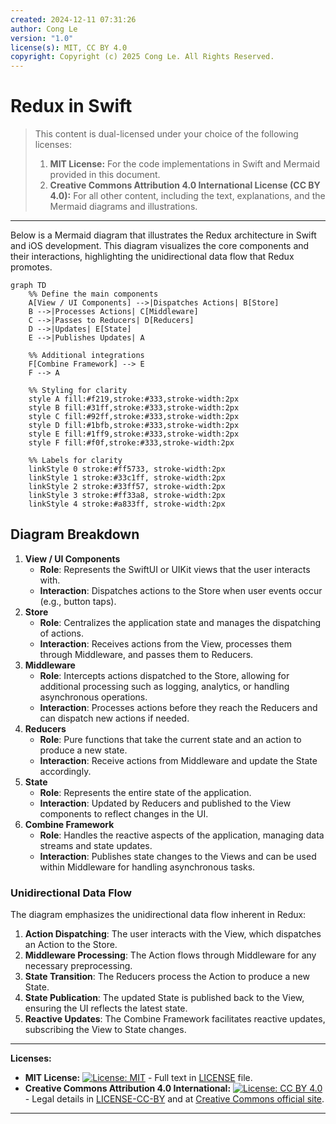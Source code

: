 ```yaml
---
created: 2024-12-11 07:31:26
author: Cong Le
version: "1.0"
license(s): MIT, CC BY 4.0
copyright: Copyright (c) 2025 Cong Le. All Rights Reserved.
---
```



# Redux in Swift

> This content is dual-licensed under your choice of the following licenses:
> 1.  **MIT License:** For the code implementations in Swift and Mermaid provided in this document.
> 2.  **Creative Commons Attribution 4.0 International License (CC BY 4.0):** For all other content, including the text, explanations, and the Mermaid diagrams and illustrations.

---


Below is a Mermaid diagram that illustrates the Redux architecture in Swift and iOS development. This diagram visualizes the core components and their interactions, highlighting the unidirectional data flow that Redux promotes.

```mermaid
graph TD
    %% Define the main components
    A[View / UI Components] -->|Dispatches Actions| B[Store]
    B -->|Processes Actions| C[Middleware]
    C -->|Passes to Reducers| D[Reducers]
    D -->|Updates| E[State]
    E -->|Publishes Updates| A

    %% Additional integrations
    F[Combine Framework] --> E
    F --> A

    %% Styling for clarity
    style A fill:#f219,stroke:#333,stroke-width:2px
    style B fill:#31ff,stroke:#333,stroke-width:2px
    style C fill:#92ff,stroke:#333,stroke-width:2px
    style D fill:#1bfb,stroke:#333,stroke-width:2px
    style E fill:#1ff9,stroke:#333,stroke-width:2px
    style F fill:#f0f,stroke:#333,stroke-width:2px

    %% Labels for clarity
    linkStyle 0 stroke:#ff5733, stroke-width:2px
    linkStyle 1 stroke:#33c1ff, stroke-width:2px
    linkStyle 2 stroke:#33ff57, stroke-width:2px
    linkStyle 3 stroke:#ff33a8, stroke-width:2px
    linkStyle 4 stroke:#a833ff, stroke-width:2px

```

## Diagram Breakdown

1. **View / UI Components**
    - **Role**: Represents the SwiftUI or UIKit views that the user interacts with.
    - **Interaction**: Dispatches actions to the Store when user events occur (e.g., button taps).
2. **Store**
    - **Role**: Centralizes the application state and manages the dispatching of actions.
    - **Interaction**: Receives actions from the View, processes them through Middleware, and passes them to Reducers.
3. **Middleware**
    - **Role**: Intercepts actions dispatched to the Store, allowing for additional processing such as logging, analytics, or handling asynchronous operations.
    - **Interaction**: Processes actions before they reach the Reducers and can dispatch new actions if needed.
4. **Reducers**
    - **Role**: Pure functions that take the current state and an action to produce a new state.
    - **Interaction**: Receive actions from Middleware and update the State accordingly.
5. **State**
    - **Role**: Represents the entire state of the application.
    - **Interaction**: Updated by Reducers and published to the View components to reflect changes in the UI.
6. **Combine Framework**
    - **Role**: Handles the reactive aspects of the application, managing data streams and state updates.
    - **Interaction**: Publishes state changes to the Views and can be used within Middleware for handling asynchronous tasks.

### Unidirectional Data Flow

The diagram emphasizes the unidirectional data flow inherent in Redux:

1. **Action Dispatching**: The user interacts with the View, which dispatches an Action to the Store.
2. **Middleware Processing**: The Action flows through Middleware for any necessary preprocessing.
3. **State Transition**: The Reducers process the Action to produce a new State.
4. **State Publication**: The updated State is published back to the View, ensuring the UI reflects the latest state.
5. **Reactive Updates**: The Combine Framework facilitates reactive updates, subscribing the View to State changes.


---
**Licenses:**

- **MIT License:**  [![License: MIT](https://img.shields.io/badge/License-MIT-yellow.svg)](LICENSE) - Full text in [LICENSE](LICENSE) file.
- **Creative Commons Attribution 4.0 International:** [![License: CC BY 4.0](https://licensebuttons.net/l/by/4.0/88x31.png)](LICENSE-CC-BY) - Legal details in [LICENSE-CC-BY](LICENSE-CC-BY) and at [Creative Commons official site](http://creativecommons.org/licenses/by/4.0/).

---
